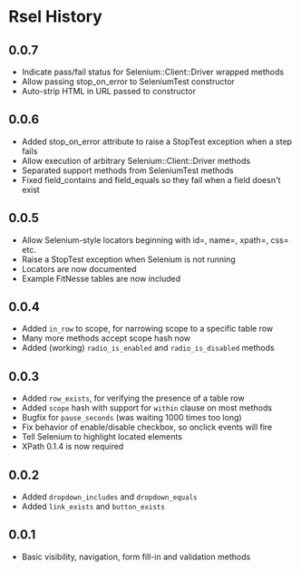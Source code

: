 Rsel History
============

0.0.7
-----

- Indicate pass/fail status for Selenium::Client::Driver wrapped methods
- Allow passing stop_on_error to SeleniumTest constructor
- Auto-strip HTML in URL passed to constructor


0.0.6
-----

- Added stop_on_error attribute to raise a StopTest exception when a step fails
- Allow execution of arbitrary Selenium::Client::Driver methods
- Separated support methods from SeleniumTest methods
- Fixed field_contains and field_equals so they fail when a field doesn't exist


0.0.5
-----

- Allow Selenium-style locators beginning with id=, name=, xpath=, css= etc.
- Raise a StopTest exception when Selenium is not running
- Locators are now documented
- Example FitNesse tables are now included


0.0.4
-----

- Added `in_row` to scope, for narrowing scope to a specific table row
- Many more methods accept scope hash now
- Added (working) `radio_is_enabled` and `radio_is_disabled` methods


0.0.3
-----

- Added `row_exists`, for verifying the presence of a table row
- Added `scope` hash with support for `within` clause on most methods
- Bugfix for `pause_seconds` (was waiting 1000 times too long)
- Fix behavior of enable/disable checkbox, so onclick events will fire
- Tell Selenium to highlight located elements
- XPath 0.1.4 is now required


0.0.2
-----

- Added `dropdown_includes` and `dropdown_equals`
- Added `link_exists` and `button_exists`


0.0.1
-----

- Basic visibility, navigation, form fill-in and validation methods

